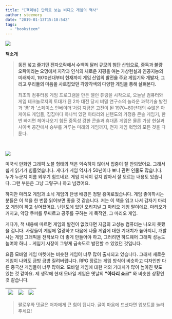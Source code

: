 ```yaml
---
title: "[책리뷰] 만화로 보는 비디오 게임의 역사"
author: steemory
date: "2019-01-13T15:18:54Z"
tags:
  - "booksteem"
---
```

![](https://cdn.steemitimages.com/300x0/https://cdn.steemitimages.com/300x0/https://cdn.steemitimages.com/p/368La1fSsTsY6U6eSsiGF2qMyxzMaiHgMM8nqKFLRK4kCSjWB7Dv1hYjTvQxdYdTfiqSrjqxD16G3LcnibQoeVLa)

**책소개**

> **동전 넣고 즐기던 전자오락에서 수백억 달러 규모의 첨단 산업으로, 중독과 불량 오락이라는 오명에서 지각과 인식의 새로운 지평을 여는 가상현실과 인공지능의 미래까지, 1970년대부터 현재까지 게임 산업의 발전을 주요 게임기와 개발자, 그리고 우리들의 마음을 사로잡았던 각양각색의 다양한 게임을 통해 살펴본다.**
>
> 최초의 컴퓨터용 게임 프로그램을 만든 앨런 튜링을 시작으로, 오늘날 컴퓨터와 게임 테크놀로지의 토대가 된 2차 대전 당시 비밀 연구소의 놀라운 과학기술 발전과 '퐁'과 '스페이스 인베이더'처럼 지금은 고전이 된 1970~80년대의 수많은 아케이드 게임들, 집집마다 하나씩 있던 아타리와 닌텐도의 가정용 콘솔 게임기, 한번 빠지면 헤어나오기 힘든 중독성 강한 콘솔과 휴대폰 게임은 물론 가상 현실과 사이버 공간에서 승부를 겨루는 미래의 게임까지, 전자 게임 혁명의 모든 것을 다룬다.

<br>

![](https://steemitimages.com/p/3W72119s5BjVs3Hye1oHX44R9EcpQD5C9xXzj68nJaq3CeJM4K3i4MVYt5exeW2vQoyuD942bMGkfkdz54tWrnyf4hqxTLjHZwaR54n8Ggz4CguCZqQHu8)

미국식 만화인 그래픽 노블 형태의 책은 익숙하지 않아서 집중이 잘 안되었어요. 그래서 쉽게 읽기가 힘들었습니다. 게다가 게임 역사가 50년이다 보니 관련 인물도 많습니다. 누가 누군지 이름 외우기 힘드네요. 게임 지식이 깊지 않아서 잘 모르는 내용도 있습니다. 그런 부분은 그냥 그렇구나 하고 넘겼어요.

하지만 마리오 게임과 소닉 게임의 탄생 배경은 정말 흥미로웠습니다. 게임 좋아하시는 분들은 이 책을 한 번쯤 읽어보면 좋을 것 같습니다. 저는 이 책을 읽고 나서 갑자기 마리오 게임이 하고 싶어졌어요. 닌텐도에 있던 오리지널 그 마리오 게임 말이에요. 마리오가 커지고, 악당 쿠퍼를 무찌르고 공주를 구하는 게 목적인, 그 마리오 게임. 

게다가, 책 내용에 따르면 게임의 발전이 없었다면  지금의 고성능 컴퓨터는 나오지 못했을 겁니다. 사람들이 게임에 열광하고 다음에 나올 게임에 대한 기대치가 높아지니, 개발사는 게임 그래픽을 전작보다 더 좋게 만들어야 하고, 그러려면 하드웨어 그래픽 성능도 높여야 하니... 게임기 시장이 그렇게 급속도로 발전할 수 있었던 것입니다.

요즘 모바일 게임 마켓에는 비슷한 게임이 너무 많이 출시되고 있습니다. 그래서 새로운 게임이 나와도 금방 금방 질려버립니다. RPG 장르는 게임 방식이 비슷하고 디자인만 다른 중국산 게임들이 너무 많아요. 모바일 게임에 대한 저의 기대치가 많이 높아진 탓도 있는 것 같아요. 제 생각에 현재 모바일 게임은 옛날의 **"아타리 쇼크"** 와 비슷한 상황인 것 같습니다.

|![](https://cdn.steemitimages.com/0x0/https://img.esteem.ws/xl4w0r6hvd.gif)|![](https://cdn.steemitimages.com/0x0/https://img.esteem.ws/jtjua392dv.gif)|![](https://cdn.steemitimages.com/0x0/https://img.esteem.ws/umttya0e1m.gif)|
|-|-|-|


> 팔로우와 댓글은 저자에게 큰 힘이 됩니다.
글이 마음에 드셨다면 업보트를 눌러주세요!